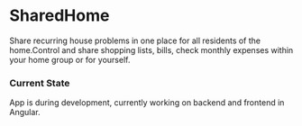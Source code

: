 # SharedHome

Share recurring house problems in one place for all residents of the home.Control and share shopping lists, bills, check monthly expenses within your home group or for yourself.

### Current State
App is during development, currently working on backend and frontend in Angular. 


